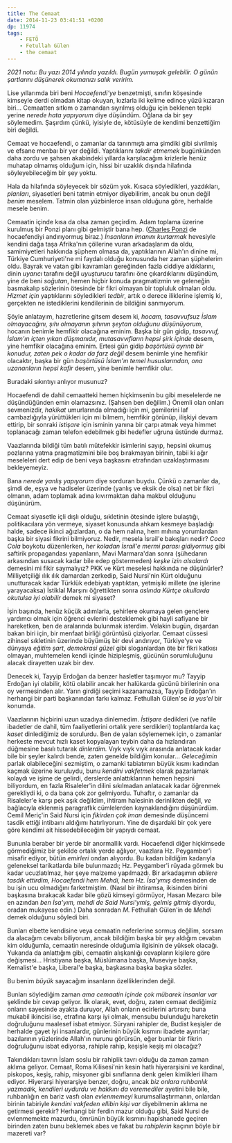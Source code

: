 ```yaml
---
title: The Cemaat
date: 2014-11-23 03:41:51 +0200
dp: 11974
tags:
    - FETÖ
    - Fetullah Gülen
    - the cemaat
---
```


*2021 notu: Bu yazı 2014 yılında yazıldı. Bugün yumuşak gelebilir. O günün
şartlarını düşünerek okumanızı salık veririm.*

Lise yıllarımda biri beni *Hocaefendi'ye* benzetmişti, sınıfın köşesinde
kimseyle derdi olmadan kitap okuyan, kızlarla iki kelime edince yüzü
kızaran biri... Cemaatten sıtkım o zamandan sıyrılmış olduğu için
beklenen tepki yerine *nerede hata yapıyorum* diye düşündüm. Oğlana da
bir şey söylemedim. Şaşırdım çünkü, iyisiyle de, kötüsüyle de kendimi
benzettiğim biri değildi.

Cemaat ve hocaefendi, o zamanlar da tanınmıştı ama şimdiki gibi
sivrilmiş ve efsane menbaı bir yer değildi. Yaptıklarını *takdir
etmemek* bugünkünden daha zordu ve şahsen akabindeki yıllarda
karşılacağım krizlerle henüz muhatap olmamış olduğum için, hissi bir
uzaklık dışında hilafında söyleyebileceğim bir şey yoktu.

Hala da hilafında söyleyecek bir sözüm yok. Kısaca söyledikleri,
yazdıkları, *planları*, siyasetleri beni tatmin etmiyor diyebilirim,
ancak bu onun değil *benim* meselem. Tatmin olan yüzbinlerce insan
olduğuna göre, herhalde mesele benim.

Cemaatin içinde kısa da olsa zaman geçirdim. Adam toplama üzerine kurulmuş bir
Ponzi planı gibi gelmiştir bana hep. ([Charles
Ponzi](http://en.wikipedia.org/wiki/Charles_Ponzi) de hocaefendiyi andırıyormuş
biraz.) *İnsanların imanını kurtarmak* hevesiyle kendini dağa taşa Afrika'nın
çöllerine vuran arkadaşlarım da oldu, samimiyetleri hakkında şüphem olmasa da,
yaptıklarının Allah'ın dinine mi, Türkiye Cumhuriyeti'ne mi faydalı olduğu
konusunda her zaman şüphelerim oldu.  Bayrak ve vatan gibi kavramları
gereğinden fazla ciddiye aldıklarını, dinin *uyarıcı* tarafını değil
*uyuşturucu* tarafını öne çıkardıklarını düşündüm, yine de beni *soğutan*,
hemen hiçbir konuda pragmatizmin ve geleneğin basmakalıp sözlerinin ötesinde
bir fikri olmayan bir topluluk olmaları oldu. *Hizmet için* yaptıklarını
söyledikleri *tedbir*, artık o derece iliklerine işlemiş ki, gerçekten ne
istediklerini kendilerinin de bildiğini sanmıyorum.

Şöyle anlatayım, hazretlerine gitsem desem ki, *hocam, tasavvufsuz İslam
olmayacağını, şıhı olmayanın şıhının şeytan olduğunu düşünüyorum*,
hocanın benimle hemfikir olacağına eminim. Başka bir gün gidip,
*tasavvuf, İslam'ın içten yıkan düşmanıdır, mutasavvıfların hepsi şirk
içinde* desem, yine hemfikir olacağına eminim. Ertesi gün gidip
*başörtüsü ayrıntı bir konudur, zaten pek o kadar da farz değil* desem
benimle yine hemfikir olacaktır, başka bir gün *başörtüsü İslam'ın temel
hususlarından, ona uzananların hepsi kafir* desem, yine benimle hemfikir
olur.

Buradaki sıkıntıyı anlıyor musunuz?

Hocaefendi de dahil cemaatteki hemen hiçkimsenin bu gibi meselelerde ne
düşündüğünden emin olamazsınız. (Şahsen ben değilim.) Önemli olan onları
sevmenizdir, *hakikat* umurlarında olmadığı için mi, gemilerini laf
cambazlığıyla yürüttükleri için mi bilmem, hemfikir görünüp, ilişkiyi
devam ettirip, bir sonraki *istişare* için isminin yanına bir çarpı
atmak veya himmet toplanacağı zaman telefon edebilmek gibi hedefler
uğruna üstünde durmaz.

Vaazlarında bildiği tüm batılı mütefekkir isimlerini sayıp, hepsini
okumuş pozlarına yatma pragmatizmini bile boş bırakmayan birinin, tabii
ki ağır meseleleri dert edip de beni veya başkasını etrafından
uzaklaştırmasını bekleyemeyiz.

Bana *nerede yanlış yapıyorum* diye sorduran buydu. Çünkü o zamanlar da,
şimdi de, eşya ve hadiseler üzerinde (yanlış ve eksik de olsa) net bir
fikri olmanın, adam toplamak adına kıvırmaktan daha makbul olduğunu
düşünürüm.

Cemaat siyasetle içli dışlı olduğu, sıkletinin ötesinde işlere
bulaştığı, politikacılara yön vermeye, siyaset konusunda ahkam kesmeye
başladığı halde, sadece ikinci ağızlardan, o da hem nalına, hem mıhına
yorumlardan başka bir siyasi fikrini bilmiyoruz. Nedir, mesela İsrail'e
bakışları nedir? *Coca Cola* boykotu düzenlerken, *her koladan İsrail'e
mermi parası gidiyormuş* gibi saftirik propagandası yapanların, Mavi
Marmara'dan sonra (şühedanın arkasından susacak kadar bile edep
göstermeden) *keşke izin alsalardı* demesini mi fikir saymalıyız? PKK ve
Kürt meselesi hakkında ne düşünürler? Milliyetçiliği ılık ılık damardan
zerkedip, Said Nursi'nin Kürt olduğunu unutturacak kadar Türklük
edebiyatı yaptıktan, yetmişiki millete (ne işlerine yarayacaksa)
İstiklal Marşını öğrettikten sonra *aslında Kürtçe okullarda okutulsa
iyi olabilir* demek mi siyaset?

İşin başında, henüz küçük adımlarla, şehirlere okumaya gelen gençlere
yardımcı olmak için öğrenci evlerini desteklemek gibi hayli safiyane bir
hareketken, ben de aralarında bulunmak isterdim. Velakin bugün, dışardan
bakan biri için, bir menfaat birliği görüntüsü çiziyorlar. Cemaat
cüssesi zihinsel sıkletinin üzerinde büyümüş bir devi andırıyor,
Türkiye'ye ve dünyaya *eğitim şart*, *demokrasi güzel* gibi sloganlardan
öte bir fikri katkısı olmayan, muhtemelen kendi içinde hizipleşmiş,
gücünün sorumluluğunu alacak dirayetten uzak bir dev.

Denecek ki, Tayyip Erdoğan da benzer hasletler taşımıyor mu? Tayyip
Erdoğan iyi olabilir, kötü olabilir ancak her halükarda gücünü
birilerinin ona oy vermesinden alır. Yarın girdiği seçimi kazanamazsa,
Tayyip Erdoğan'ın herhangi bir parti başkanından farkı kalmaz. Fethullah
Gülen'se *la yus'el* bir konumda.

Vaazlarının hiçbirini uzun uzadıya dinlemedim. *İstişare* dedikleri (ve
nafile ibadetler de dahil, tüm faaliyetlerini ortalık yere serdikleri)
toplantılarda kaç *kaset* dinlediğimiz de sorulurdu. Ben de yalan
söylememek için, o zamanlar herkeste mevcut hızlı kaset kopyalayan
teybin daha da hızlandıran düğmesine basılı tutarak *dinlerdim.* Vıyk
vıyk vıyk arasında anlatacak kadar bile bir şeyler kalırdı bende, zaten
genelde bildiğim konular... *Geleceğimin* parlak olabileceğini
sezmiştim, o zamanki tabiatımın büyük kısmı kadından kaçmak üzerine
kuruluydu, bunu *kendini vakfetmek* olarak pazarlamak kolaydı ve işime
de gelirdi, derslerde anlattıklarının hemen hepsini biliyordum, en fazla
Risaleler'in dilini sıkılmadan anlatacak kadar öğrenmek gerekliydi ki, o
da bana çok zor gelmiyordu. Tuhaftır, o zamanlar da Risaleler'e karşı
pek aşık değildim, ihtiram halesinin derinlikten değil, *ve* bağlacıyla
eklenmiş paragraflık cümlelerden kaynaklandığını düşünürdüm. Cemil
Meriç'in Said Nursi için *fikirden çok iman* demesinde düşüncemi tasdik
ettiği intibaını aldığımı hatırlıyorum. Yine de dışardaki bir çok yere
göre kendimi ait hissedebileceğim bir yapıydı cemaat.

Bununla beraber bir yerde bir anormallik vardı. Hocaefendi diğer
hiçkimsede görmediğimiz bir şekilde ortalık yerde ağlıyor, vaazlara Hz.
Peygamber'i misafir ediyor, bütün *emirleri* ondan alıyordu. Bu kadarı
bildiğim kadarıyla geleneksel tarikatlarda bile bulunmazdı; Hz.
Peygamber'i rüyada görmek bu kadar ucuzlatılmaz, her şeye malzeme
yapılmazdı. Bir arkadaşımın *abilere tasdik ettirdim, Hocaefendi hem
Mehdi, hem Hz. İsa'ymış* demesinden de bu işin ucu olmadığını
farketmiştim. (Nasıl bir ihtiramsa, ikisinden birini başkasına bırakacak
kadar bile gözü kimseyi görmüyor, Hasan Mezarcı bile en azından *ben
İsa'yım, mehdi de Said Nursi'ymiş, gelmiş gitmiş* diyordu, oradan
mukayese edin.) Daha sonradan *M.* Fethullah Gülen'in de *Mehdi* demek
olduğunu söyledi biri.

Bunları elbette kendisine veya cemaatin neferlerine sormuş değilim,
sorsam da alacağım cevabı biliyorum, ancak bildiğim başka bir şey
aldığım cevabın kim olduğumla, cemaatin neresinde olduğumla ilgisinin de
yüksek olacağı. Yukarıda da anlattığım gibi, cemaatin alışkanlığı
cevapların kişilere göre değişmesi... Hristiyana başka, Müslümana başka,
Museviye başka, Kemalist'e başka, Liberal'e başka, başkasına başka başka
sözler.

Bu benim *büyük* sayacağım insanların özelliklerinden değil.

Bunları söylediğim zaman *ama cemaatin içinde çok mübarek insanlar var*
şeklinde bir cevap geliyor. İlk olarak, evet, doğru, zaten cemaat
dediğimiz onların sayesinde ayakta duruyor, Allah onların ecirlerini
artırsın; buna mukabil ikincisi ise, etrafına karşı iyi olmak, mensubu
bulunduğu hareketin doğruluğunu maalesef isbat etmiyor. Süryani rahipler
de, Budist keşişler de herhalde gayet iyi insanlardır, günlerinin büyük
kısmını ibadete ayırırlar; bazılarının yüzlerinde Allah'ın nurunu
görürsün, eğer bunlar bir fikrin doğruluğunu isbat ediyorsa, rahiple
rahip, keşişle keşiş mi olacağız?

Takındıkları tavrın İslam soslu bir rahiplik tavrı olduğu da zaman zaman
aklıma geliyor. Cemaat, Roma Kilisesi'nin kesin hatlı hiyerarşisini ve
kardinal, piskopos, keşiş, rahip, misyoner gibi sınıflarına denk gelen
kimlikleri ilham ediyor. Hiyerarşi hiyerarşiye benzer, doğru, ancak *biz
onlara ruhbanlık yazmadık, kendileri uydurdu ve hakkını da veremediler*
ayetini bile bile, ruhbanlığın en bariz vasfı olan *evlenmemeyi*
kurumsallaştırmanın, onlardan birinin tabiriyle *kendini vakfeden
ellibin kişi var* diyebilmenin aklıma ne getirmesi gerekir? Herhangi bir
ferdin mazur olduğu gibi, Said Nursi de evlenmemekte mazurdu, ömrünün
büyük kısmını hapishanede geçiren birinden zaten bunu beklemek abes ve
fakat bu *rahiplerin* kaçının böyle bir mazereti var?
